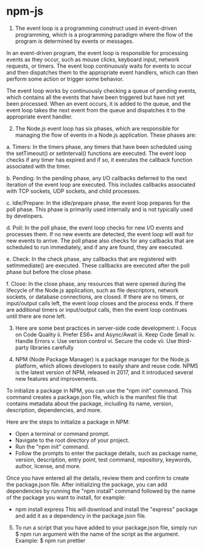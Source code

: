 # npm-js

1. The event loop is a programming construct used in event-driven programming, which is a programming paradigm where the flow of the program is determined by events or messages.

In an event-driven program, the event loop is responsible for processing events as they occur, such as mouse clicks, keyboard input, network requests, or timers. The event loop continuously waits for events to occur and then dispatches them to the appropriate event handlers, which can then perform some action or trigger some behavior.

The event loop works by continuously checking a queue of pending events, which contains all the events that have been triggered but have not yet been processed. When an event occurs, it is added to the queue, and the event loop takes the next event from the queue and dispatches it to the appropriate event handler.

2. The Node.js event loop has six phases, which are responsible for managing the flow of events in a Node.js application. These phases are:

a. Timers:
In the timers phase, any timers that have been scheduled using the setTimeout() or setInterval() functions are executed. The event loop checks if any timer has expired and if so, it executes the callback function associated with the timer.

b. Pending:
In the pending phase, any I/O callbacks deferred to the next iteration of the event loop are executed. This includes callbacks associated with TCP sockets, UDP sockets, and child processes.

c. Idle/Prepare:
In the idle/prepare phase, the event loop prepares for the poll phase. This phase is primarily used internally and is not typically used by developers.

d. Poll:
In the poll phase, the event loop checks for new I/O events and processes them. If no new events are detected, the event loop will wait for new events to arrive. The poll phase also checks for any callbacks that are scheduled to run immediately, and if any are found, they are executed.

e. Check:
In the check phase, any callbacks that are registered with setImmediate() are executed. These callbacks are executed after the poll phase but before the close phase.

f. Close:
In the close phase, any resources that were opened during the lifecycle of the Node.js application, such as file descriptors, network sockets, or database connections, are closed. If there are no timers, or input/output calls left, the event loop closes and the process ends. If there are additional timers or input/output calls, then the event loop continues until there are none left.

3. Here are some best practices in server-side code development:
   i. Focus on Code Quality
   ii. Prefer ES6+ and Async/Await
   iii. Keep Code Small
   iv. Handle Errors
   v. Use version control
   vi. Secure the code
   vii. Use third-party libraries carefully

4. NPM (Node Package Manager) is a package manager for the Node.js platform, which allows developers to easily share and reuse code. NPM5 is the latest version of NPM, released in 2017, and it introduced several new features and improvements.

To initialize a package in NPM, you can use the "npm init" command. This command creates a package.json file, which is the manifest file that contains metadata about the package, including its name, version, description, dependencies, and more.

Here are the steps to initialize a package in NPM:

- Open a terminal or command prompt.
- Navigate to the root directory of your project.
- Run the "npm init" command.
- Follow the prompts to enter the package details, such as package name, version, description, entry point, test command, repository, keywords, author, license, and more.

Once you have entered all the details, review them and confirm to create the package.json file.
After initializing the package, you can add dependencies by running the "npm install" command followed by the name of the package you want to install, for example:

- npm install express
  This will download and install the "express" package and add it as a dependency in the package.json file.

5. To run a script that you have added to your package.json file, simply run $ npm run argument with the name of the script as the argument.
   Example: $ npm run prettier
